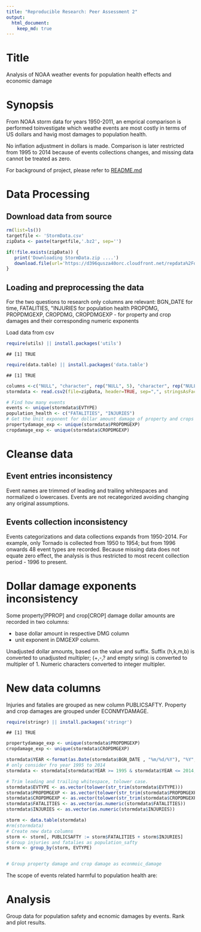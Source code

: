 ```yaml
---
title: "Reproducible Research: Peer Assessment 2"
output: 
  html_document:
    keep_md: true
---
```


# Title 

Analysis of NOAA weather events for population health effects and economic damage

# Synopsis


From  NOAA storm data for years 1950-2011, an emprical comparison is performed toinvestigate which weathe events are most costly in terms of US dollars and havig most damages to population health.

No inflation adjustment in dollars is made. Comparison is later restricted from 1995 to 2014 because of events collections changes, and missing data cannot be treated as zero.

For background of project, please refer to [README.md](https://github.com/linearregression/RepData_PeerAssessment2/blob/master/README.md)

# Data Processing
## Download data from source

```r
rm(list=ls())
targetfile <- 'StormData.csv'
zipData <- paste(targetfile,'.bz2', sep='')

if(!file.exists(zipData)) {
   print('Downloading StormData.zip ....')   
   download.file(url='https://d396qusza40orc.cloudfront.net/repdata%2Fdata%2FStormData.csv.bz2', destfile=zipData, method='curl')
}
```
## Loading and preprocessing the data
For the two questions to research only columns are relevant:
BGN_DATE for time,
FATALITIES, "INJURIES for population health
PROPDMG, PROPDMGEXP, CROPDMG, CROPDMGEXP - for property and crop damages and their corresponding numeric exponents

Load data from csv

```r
require(utils) || install.packages('utils')
```

```
## [1] TRUE
```

```r
require(data.table) || install.packages('data.table')
```

```
## [1] TRUE
```

```r
columns <-c("NULL", "character", rep("NULL", 5), "character", rep("NULL", 14), rep("character", 5),'character', rep("NULL", 9))
stormdata <- read.csv2(file=zipData, header=TRUE, sep=",", stringsAsFactor=FALSE,  strip.white = TRUE, skipNul = TRUE, colClasses= columns)

# Find how many events
events <- unique(stormdata$EVTYPE)
population_health <- c("FATALITIES", "INJURIES")
# Get the Unit exponent for dollar amount damage of property and crops
propertydamage_exp <- unique(stormdata$PROPDMGEXP)
cropdamage_exp <- unique(stormdata$CROPDMGEXP)
```
# Cleanse data
## Event entries inconsistency
Event names are trimmed of leading and trailing whitespaces and normalized o lowercases. Events are not recategorized avoiding changing any original assumptions.

## Events collection inconsistency 
Events categorizations and data collections expands from 1950-2014. For example, only Tornado is collected from 1950 to 1954; but from 1996 onwards 48 event types are recorded.
Because missing data does not equate zero effect, the analysis is thus restricted to most recent collection period - 1996 to present.

# Dollar damage exponents inconsistency
Some property[PPROP] and crop[CROP] damage dollar amounts are recorded in two columns:
 * base dollar amount in respective DMG column
 * unit exponent in DMGEXP column.

Unadjusted dollar amounts, based on the value and suffix. 
Suffix (h,k,m,b) is converted to unadjusted multipler; (+,-,? and empty sring) is converted to multipler of 1. Numeric characters converted to integer multipler.

# New data columns
Injuries and fatalies are grouped as new column PUBLICSAFTY.
Property and crop damages are grouped under ECONMYDAMAGE.


```r
require(stringr) || install.packages('stringr')
```

```
## [1] TRUE
```

```r
propertydamage_exp <- unique(stormdata$PROPDMGEXP)
cropdamage_exp <- unique(stormdata$CROPDMGEXP)

stormdata$YEAR <-format(as.Date(stormdata$BGN_DATE , "%m/%d/%Y"), "%Y", drop0trailing=TRUE)
# only consider fro year 1995 to 2014
stormdata <- stormdata[stormdata$YEAR >= 1995 & stormdata$YEAR <= 2014,] 

# Trim leading and trailing whitespace, tolower case.
stormdata$EVTYPE <- as.vector(tolower(str_trim(stormdata$EVTYPE)))
stormdata$PROPDMGEXP <- as.vector(tolower(str_trim(stormdata$PROPDMGEXP)))
stormdata$CROPDMGEXP <- as.vector(tolower(str_trim(stormdata$CROPDMGEXP)))
stormdata$FATALITIES <- as.vector(as.numeric(stormdata$FATALITIES))
stormdata$INJURIES <- as.vector(as.numeric(stormdata$INJURIES))

storm <- data.table(stormdata)
#rm(stormdata)
# Create new data columns
storm <- storm[, PUBLICSAFTY := storm$FATALITIES + storm$INJURIES]
# Group injuries and fatalies as population_safty
storm <- group_by(storm, EVTYPE)


# Group property damage and crop damage as econmoic_damage
```


The scope of events related harmful to population health are:

# Analysis
Group data for population safety and ecnomic damages by events. Rank and plot results.





